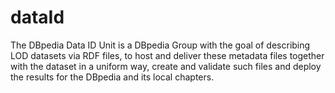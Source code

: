 dataId
======

The DBpedia Data ID Unit is a DBpedia Group with the goal of describing LOD datasets via RDF files, to host and deliver these metadata files together with the dataset in a uniform way, create and validate such files and deploy the results for the DBpedia and its local chapters. 
